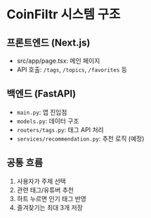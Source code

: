 # CoinFiltr 시스템 구조

## 프론트엔드 (Next.js)
- src/app/page.tsx: 메인 페이지
- API 호출: `/tags`, `/topics`, `/favorites` 등

## 백엔드 (FastAPI)
- `main.py`: 앱 진입점
- `models.py`: 데이터 구조
- `routers/tags.py`: 태그 API 처리
- `services/recommendation.py`: 추천 로직 (예정)

## 공통 흐름
1. 사용자가 주제 선택
2. 관련 태그/유튜버 추천
3. 하트 누르면 인기 태그 반영
4. 즐겨찾기는 최대 3개 저장
